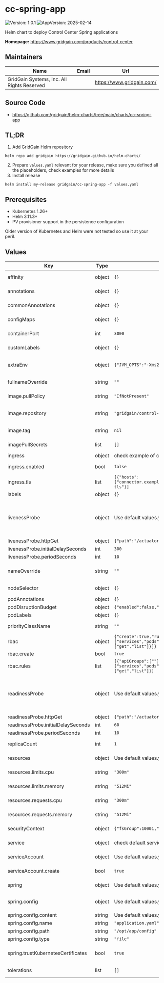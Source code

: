 # cc-spring-app

![Version: 1.0.1](https://img.shields.io/badge/Version-1.0.1-informational?style=flat-square) ![AppVersion: 2025-02-14](https://img.shields.io/badge/AppVersion-2025--02--14-informational?style=flat-square)

Helm chart to deploy Control Center Spring applications

**Homepage:** <https://www.gridgain.com/products/control-center>

## Maintainers

| Name | Email | Url |
| ---- | ------ | --- |
| GridGain Systems, Inc. All Rights Reserved |  | <https://www.gridgain.com/> |

## Source Code

* <https://github.com/gridgain/helm-charts/tree/main/charts/cc-spring-app>

## TL;DR

1. Add GridGain Helm repository
```console
helm repo add gridgain https://gridgain.github.io/helm-charts/ 
```
2. Prepare `values.yaml` relevant for your release, make sure you defined all the placeholders, check examples for more details
3. Install release
```console
helm install my-release gridgain/cc-spring-app -f values.yaml
```

## Prerequisites

- Kubernetes 1.26+
- Helm 3.11.3+
- PV provisioner support in the persistence configuration

Older version of Kubernetes and Helm were not tested so use it at your peril.  

## Values

| Key | Type | Default | Description |
|-----|------|---------|-------------|
| affinity | object | `{}` | [Affinity](https://kubernetes.io/docs/concepts/configuration/assign-pod-node/#affinity-and-anti-affinity) for Control Center Spring application  pods assignment |
| annotations | object | `{}` | Annotations for Control Center Spring application resources |
| commonAnnotations | object | `{}` | Add annotations to all the deployed resources |
| configMaps | object | `{}` | Additional configuration to be injected as ConfigMap |
| containerPort | int | `3000` | Control Center Spring application container ports |
| customLabels | object | `{}` | Add labels to all the deployed resources. May be templated |
| extraEnv | object | `{"JVM_OPTS":"-Xms256m -Xmx480m"}` | Array with extra environment variables to add to Control Center Spring application  nodes |
| fullnameOverride | string | `""` | String to fully override common.names.fullname template |
| image.pullPolicy | string | `"IfNotPresent"` | Defaults to 'Always' if image tag is 'latest', else set to 'IfNotPresent' |
| image.repository | string | `"gridgain/control-center-cloud-connector"` | Control Center Spring application image repository, cloud-connector will be used by default |
| image.tag | string | `nil` | if not set appVersion field from Chart.yaml is used |
| imagePullSecrets | list | `[]` | Name of the secret to pull a docker image from [private registry](https://kubernetes.io/docs/tasks/configure-pod-container/pull-image-private-registry/) |
| ingress | object | check example of configuration in values.yaml | [Kubernetes Ingress](https://kubernetes.io/docs/concepts/services-networking/ingress/) configuration |
| ingress.enabled | bool | `false` | If true, Control Center Spring application Ingress will be created |
| ingress.tls | list | `[{"hosts":["connector.example.io"],"secretName":"connector.example.io-tls"}]` | Ingress TLS configuration secrets, secret must be manually created in the namespace |
| labels | object | `{}` | Map of labels |
| livenessProbe | object | Use default values.yaml to check defaults | Configures (liveness probe)[https://kubernetes.io/docs/tasks/configure-pod-container/configure-liveness-readiness-startup-probes/#configure-probes] for Control Center Spring application container |
| livenessProbe.httpGet | object | `{"path":"/actuator/health","port":"http"}` | Path and port for probe |
| livenessProbe.initialDelaySeconds | int | `300` | Initial delay seconds for livenessProbe |
| livenessProbe.periodSeconds | int | `10` | Period seconds for livenessProbe |
| nameOverride | string | `""` | String to partially override common.names.fullname template (will maintain the release name) |
| nodeSelector | object | `{}` | [Node labels](https://kubernetes.io/docs/user-guide/node-selection/) for Control Center Spring application  pods assignment |
| podAnnotations | object | `{}` | Map of annotations to add to the pods |
| podDisruptionBudget | object | `{"enabled":false,"minAvailable":1}` | [Disruption Budget](https://kubernetes.io/docs/tasks/run-application/configure-pdb/) configuration |
| podLabels | object | `{}` | Map of labels to add to the pods |
| priorityClassName | string | `""` | Name of the [PriorityClass](https://kubernetes.io/docs/concepts/scheduling-eviction/pod-priority-preemption/#pod-priority) for Control Center Spring application  pods |
| rbac | object | `{"create":true,"rules":[{"apiGroups":[""],"resources":["services","pods","endpoints","configmaps"],"verbs":["get","list"]}]}` | [RBAC configuration](https://kubernetes.io/docs/reference/access-authn-authz/rbac/) for ServiceAccount |
| rbac.create | bool | `true` | Creates default Role and RoleBinding |
| rbac.rules | list | `[{"apiGroups":[""],"resources":["services","pods","endpoints","configmaps"],"verbs":["get","list"]}]` | Custom RBAC rules to be added |
| readinessProbe | object | Use default values.yaml to check defaults | Configures (readiness probe)[https://kubernetes.io/docs/tasks/configure-pod-container/configure-liveness-readiness-startup-probes/#configure-probes] for Control Center Spring application container |
| readinessProbe.httpGet | object | `{"path":"/actuator/health","port":"http"}` | Path and port for probe |
| readinessProbe.initialDelaySeconds | int | `60` | Initial delay seconds for livenessProbe |
| readinessProbe.periodSeconds | int | `10` | Period seconds for livenessProbe |
| replicaCount | int | `1` | Number of Control Center Spring application replicas |
| resources | object | Use default values.yaml to check defaults | Control Center Spring application  [resource](https://kubernetes.io/docs/user-guide/compute-resources/) requests and limits |
| resources.limits.cpu | string | `"300m"` | The cpu limit for the Control Center Spring application  containers |
| resources.limits.memory | string | `"512Mi"` | The memory limit for the Control Center Spring application  containers |
| resources.requests.cpu | string | `"300m"` | The requested cpu for the Control Center Spring application  containers |
| resources.requests.memory | string | `"512Mi"` | The requested memory for the Control Center Spring application  containers |
| securityContext | object | `{"fsGroup":10001,"runAsUser":10001}` | [Pod Security context](https://kubernetes.io/docs/tasks/configure-pod-container/security-context/) for Control Center Spring application  pods |
| service | object | check default services configuration in values.yaml | Default Control Center Spring application  service configuration |
| serviceAccount | object | Use default values.yaml to check defaults | [Service account](https://kubernetes.io/docs/tasks/configure-pod-container/configure-service-account/) for Control Center Spring application to use |
| serviceAccount.create | bool | `true` | Enable creation of ServiceAccount for Control Center Spring application pod |
| spring | object | Use default values.yaml to check defaults | Spring configuration for Control Center Spring application |
| spring.config | object | Use default values.yaml to check defaults | Customized config for Control Center Spring application. by default will be rendered to `/opt/app/config/application.yml` |
| spring.config.content | string | Use default values.yaml to check defaults | Contents of config in YAML |
| spring.config.name | string | `"application.yaml"` | Name of the config |
| spring.config.path | string | `"/opt/app/config"` | Path of the config |
| spring.config.type | string | `"file"` | Currently supports only file |
| spring.trustKubernetesCertificates | bool | `true` | Ensures that Spring trusts Kubernetes certificate for use with service discovery, configuration, etc. |
| tolerations | list | `[]` | [Tolerations](https://kubernetes.io/docs/concepts/configuration/taint-and-toleration/) for Control Center Spring application  pods assignment |
